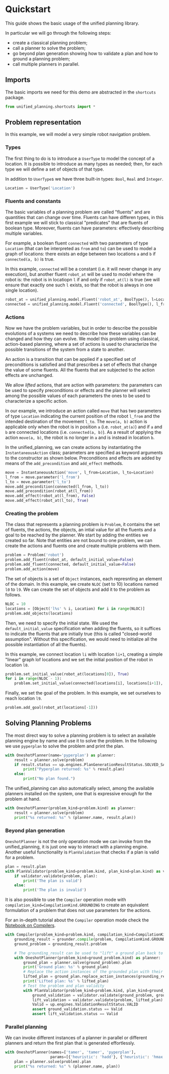 # Quickstart

This guide shows the basic usage of the unified planning library.

In particular we will go through the following steps:

-   create a classical planning problem;
-   call a planner to solve the problem;
-   go beyond plan generation showing how to validate a plan and how to ground a planning problem;
-   call multiple planners in parallel.

## Imports

The basic imports we need for this demo are abstracted in the `shortcuts` package.

```python
from unified_planning.shortcuts import *
```

## Problem representation

In this example, we will model a very simple robot navigation problem.

### Types

The first thing to do is to introduce a `UserType` to model the concept of a location. It is possible to introduce as many types as needed; then, for each type we will define a set of objects of that type.

In addition to `UserType`s we have three built-in types: `Bool`, `Real` and `Integer`.

```python
Location = UserType('Location')
```

### Fluents and constants

The basic variables of a planning problem are called "fluents" and are quantities that can change over time. Fluents can have differen types, in this first example we will stick to classical "predicates" that are fluents of boolean type. Moreover, fluents can have parameters: effectively describing multiple variables.

For example, a boolean fluent `connected` with two parameters of type `Location` (that can be interpreted as `from` and `to`) can be used to model a graph of locations: there exists an edge between two locations `a` and `b` if `connected(a, b)` is true.

In this example, `connected` will be a constant (i.e. it will never change in any execution), but another fluent `robot_at` will be used to model where the robot is: the robot is in locatiopn `l` if and only if `robot_at(l)` is true (we will ensure that exactly one such `l` exists, so that the robot is always in one single location).

```python
robot_at = unified_planning.model.Fluent('robot_at', BoolType(), l=Location)
connected = unified_planning.model.Fluent('connected', BoolType(), l_from=Location, l_to=Location)
```

### Actions

Now we have the problem variables, but in order to describe the possible evolutions of a systems we need to describe how these variables can be changed and how they can evolve. We model this problem using classical, action-based planning, where a set of actions is used to characterize the possible transitions of the system from a state to another.

An action is a transition that can be applied if a specified set of preconditions is satisfied and that prescribes a set of effects that change the value of some fluents. All the fluents that are subjected to the action effects are unchanged.

We allow _lifted_ actions, that are action with parameters: the parameters can be used to specify preconditions or effects and the planner will select among the possible values of each parameters the ones to be used to characterize a specific action.

In our example, we introduce an action called `move` that has two parameters of type `Location` indicating the current position of the robot `l_from` and the intended destination of the movement `l_to`. The `move(a, b)` action is applicable only when the robot is in position `a` (i.e. `robot_at(a)`) and if `a` and `b` are connected locations (i.e. `connected(a, b)`). As a result of applying the action `move(a, b)`, the robot is no longer in `a` and is instead in location `b`.

In the unified_planning, we can create actions by instantiating the `InstantaneousAction` class; parameters are specified as keyword arguments to the constructor as shown below. Preconditions and effects are added by means of the `add_precondition` and `add_effect` methods.

```python
move = InstantaneousAction('move', l_from=Location, l_to=Location)
l_from = move.parameter('l_from')
l_to = move.parameter('l_to')
move.add_precondition(connected(l_from, l_to))
move.add_precondition(robot_at(l_from))
move.add_effect(robot_at(l_from), False)
move.add_effect(robot_at(l_to), True)
```

### Creating the problem

The class that represents a planning problem is `Problem`, it contains the set of fluents, the actions, the objects, an intial value for all the fluents and a goal to be reached by the planner. We start by adding the entities we created so far. Note that entities are not bound to one problem, we can create the actions and fluents one and create multiple problems with them.

```python
problem = Problem('robot')
problem.add_fluent(robot_at, default_initial_value=False)
problem.add_fluent(connected, default_initial_value=False)
problem.add_action(move)
```

The set of objects is a set of `Object` instances, each represnting an element of the domain. In this example, we create `NLOC` (set to 10) locations named `l0` to `l9`. We can create the set of objects and add it to the problem as follows.

```python
NLOC = 10
locations = [Object('l%s' % i, Location) for i in range(NLOC)]
problem.add_objects(locations)
```

Then, we need to specify the initial state. We used the `default_initial_value` specification when adding the fluents, so it suffices to indicate the fluents that are initially true (this is called "closed-world assumption". Without this specification, we would need to initialize all the possible instantiation of all the fluents).

In this example, we connect location `li` with location `li+1`, creating a simple "linear" graph lof locations and we set the initial position of the robot in location `l0`.

```python
problem.set_initial_value(robot_at(locations[0]), True)
for i in range(NLOC - 1):
    problem.set_initial_value(connected(locations[i], locations[i+1]), True)
```

Finally, we set the goal of the problem. In this example, we set ourselves to reach location `l9`.

```python
problem.add_goal(robot_at(locations[-1]))
```

## Solving Planning Problems

The most direct way to solve a planning problem is to select an available planning engine by name and use it to solve the problem. In the following we use `pyperplan` to solve the problem and print the plan.

```python
with OneshotPlanner(name='pyperplan') as planner:
    result = planner.solve(problem)
    if result.status == up.engines.PlanGenerationResultStatus.SOLVED_SATISFICING:
        print("Pyperplan returned: %s" % result.plan)
    else:
        print("No plan found.")
```

The unified_planning can also automatically select, among the available planners installed on the system, one that is expressive enough for the problem at hand.

```python
with OneshotPlanner(problem_kind=problem.kind) as planner:
    result = planner.solve(problem)
    print("%s returned: %s" % (planner.name, result.plan))
```

### Beyond plan generation

`OneshotPlanner` is not the only operation mode we can invoke from the unified_planning, it is just one way to interact with a planning engine. Another useful functionality is `PlanValidation` that checks if a plan is valid for a problem.

```python
plan = result.plan
with PlanValidator(problem_kind=problem.kind, plan_kind=plan.kind) as validator:
    if validator.validate(problem, plan):
        print('The plan is valid')
    else:
        print('The plan is invalid')
```

It is also possible to use the `Compiler` operation mode with `compilation_kind=CompilationKind.GROUNDING` to create an equivalent formulation of a problem that does not use parameters for the actions.

For an in-depth tutorial about the `Compiler` operation mode check the [Notebook on Compilers](https://colab.research.google.com/github/aiplan4eu/unified-planning/blob/master/notebooks/Compilers_example.ipynb).

```python
with Compiler(problem_kind=problem.kind, compilation_kind=CompilationKind.GROUNDING) as grounder:
    grounding_result = grounder.compile(problem, CompilationKind.GROUNDING)
    ground_problem = grounding_result.problem

    # The grounding_result can be used to "lift" a ground plan back to the level of the original problem
    with OneshotPlanner(problem_kind=ground_problem.kind) as planner:
        ground_plan = planner.solve(ground_problem).plan
        print('Ground plan: %s' % ground_plan)
        # Replace the action instances of the grounded plan with their correspoding lifted version
        lifted_plan = ground_plan.replace_action_instances(grounding_result.map_back_action_instance)
        print('Lifted plan: %s' % lifted_plan)
        # Test the problem and plan validity
        with PlanValidator(problem_kind=problem.kind, plan_kind=ground_plan.kind) as validator:
            ground_validation = validator.validate(ground_problem, ground_plan)
            lift_validation = validator.validate(problem, lifted_plan)
            Valid = up.engines.ValidationResultStatus.VALID
            assert ground_validation.status == Valid
            assert lift_validation.status == Valid
```

### Parallel planning

We can invoke different instances of a planner in parallel or different planners and return the first plan that is generated effortlessly.

```python
with OneshotPlanner(names=['tamer', 'tamer', 'pyperplan'],
                    params=[{'heuristic': 'hadd'}, {'heuristic': 'hmax'}, {}]) as planner:
    plan = planner.solve(problem).plan
    print("%s returned: %s" % (planner.name, plan))
```
